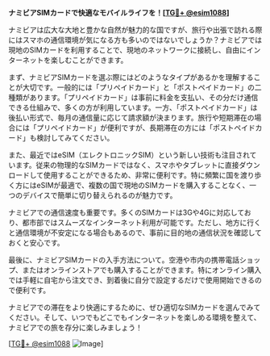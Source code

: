 **ナミビアSIMカードで快適なモバイルライフを！[[TG💪+ @esim1088](https://t.me/s/esim1088)]**

ナミビアは広大な大地と豊かな自然が魅力的な国ですが、旅行や出張で訪れる際にはスマホの通信環境が気になる方も多いのではないでしょうか？ナミビアでは現地のSIMカードを利用することで、現地のネットワークに接続し、自由にインターネットを楽しむことができます。

まず、ナミビアSIMカードを選ぶ際にはどのようなタイプがあるかを理解することが大切です。一般的には「プリペイドカード」と「ポストペイドカード」の二種類があります。「プリペイドカード」は事前に料金を支払い、その分だけ通信できる仕組みで、多くの方が利用しています。一方、「ポストペイドカード」は後払い形式で、毎月の通信量に応じて請求額が決まります。旅行や短期滞在の場合には「プリペイドカード」が便利ですが、長期滞在の方には「ポストペイドカード」も検討してみてください。

また、最近ではeSIM（エレクトロニックSIM）という新しい技術も注目されています。従来の物理的なSIMカードではなく、スマホやタブレットに直接ダウンロードして使用することができるため、非常に便利です。特に頻繁に国を渡り歩く方にはeSIMが最適で、複数の国で現地のSIMカードを購入することなく、一つのデバイスで簡単に切り替えられるのが魅力です。

ナミビアでの通信速度も重要です。多くのSIMカードは3Gや4Gに対応しており、都市部ではスムーズなインターネット利用が可能です。ただし、地方に行くと通信環境が不安定になる場合もあるので、事前に目的地の通信状況を確認しておくと安心です。

最後に、ナミビアSIMカードの入手方法について。空港や市内の携帯電話ショップ、またはオンラインストアでも購入することができます。特にオンライン購入では手軽に自宅から注文でき、到着後に自分で設定するだけで使用開始できるので便利です。

ナミビアでの滞在をより快適にするために、ぜひ適切なSIMカードを選んでみてください。そして、いつでもどこでもインターネットを楽しめる環境を整えて、ナミビアでの旅を存分に楽しみましょう！

[[TG💪+ @esim1088](https://t.me/s/esim1088) ![Image](https://i.postimg.cc/Y0z9fWf4/image.png)]